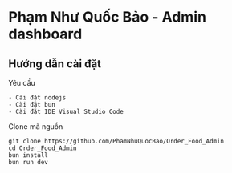 # Phạm Như Quốc Bảo - Admin dashboard

## Hướng dẫn cài đặt
Yêu cầu
```
- Cài đặt nodejs
- Cài đặt bun
- Cài đặt IDE Visual Studio Code
```
Clone mã nguồn
```
git clone https://github.com/PhamNhuQuocBao/Order_Food_Admin
cd Order_Food_Admin
bun install
bun run dev
```
